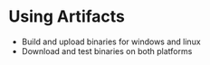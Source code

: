 # Using Artifacts 

- Build and upload binaries for windows and linux
- Download and test binaries on both platforms


